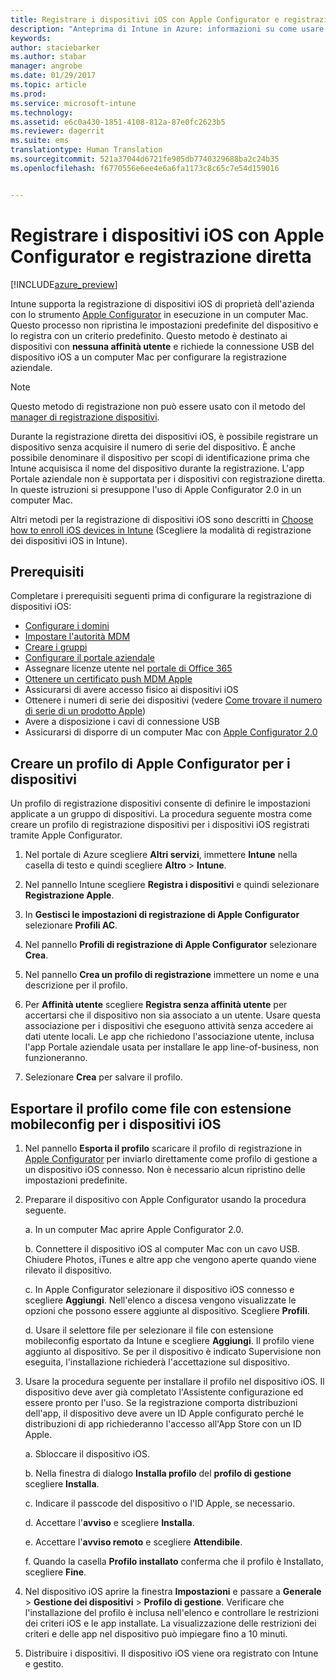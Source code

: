 ```yaml
---
title: Registrare i dispositivi iOS con Apple Configurator e registrazione diretta | Anteprima di Intune in Azure | Documentazione Microsoft
description: "Anteprima di Intune in Azure: informazioni su come usare lo strumento Apple Configurator per registrare i dispositivi iOS di proprietà dell&quot;azienda con la registrazione diretta."
keywords: 
author: staciebarker
ms.author: stabar
manager: angrobe
ms.date: 01/29/2017
ms.topic: article
ms.prod: 
ms.service: microsoft-intune
ms.technology: 
ms.assetid: e6c0a430-1851-4108-812a-87e0fc2623b5
ms.reviewer: dagerrit
ms.suite: ems
translationtype: Human Translation
ms.sourcegitcommit: 521a37044d6721fe905db7740329688ba2c24b35
ms.openlocfilehash: f6770556e6ee4e6a6fa1173c8c65c7e54d159016


---
```


# <a name="enroll-ios-devices-with-apple-configurator-and-direct-enrollment"></a>Registrare i dispositivi iOS con Apple Configurator e registrazione diretta 

[!INCLUDE[azure_preview](../includes/azure_preview.md)]

Intune supporta la registrazione di dispositivi iOS di proprietà dell'azienda con lo strumento [Apple Configurator](https://itunes.apple.com/us/app/apple-configurator-2/id1037126344?mt=12) in esecuzione in un computer Mac. Questo processo non ripristina le impostazioni predefinite del dispositivo e lo registra con un criterio predefinito. Questo metodo è destinato ai dispositivi con **nessuna affinità utente** e richiede la connessione USB del dispositivo iOS a un computer Mac per configurare la registrazione aziendale.

>[!NOTE]
>Questo metodo di registrazione non può essere usato con il metodo del [manager di registrazione dispositivi](enroll-devices-using-device-enrollment-manager.md).

Durante la registrazione diretta dei dispositivi iOS, è possibile registrare un dispositivo senza acquisire il numero di serie del dispositivo. È anche possibile denominare il dispositivo per scopi di identificazione prima che Intune acquisisca il nome del dispositivo durante la registrazione. L'app Portale aziendale non è supportata per i dispositivi con registrazione diretta. In queste istruzioni si presuppone l'uso di Apple Configurator 2.0 in un computer Mac.

Altri metodi per la registrazione di dispositivi iOS sono descritti in [Choose how to enroll iOS devices in Intune](choose-ios-enrollment-method.md) (Scegliere la modalità di registrazione dei dispositivi iOS in Intune).


## <a name="prerequisites"></a>Prerequisiti

Completare i prerequisiti seguenti prima di configurare la registrazione di dispositivi iOS:

- [Configurare i domini](https://docs.microsoft.com/intune/get-started/start-with-a-paid-subscription-to-microsoft-intune-step-2)
- [Impostare l'autorità MDM](set-mdm-authority.md)
- [Creare i gruppi](https://docs.microsoft.com/intune/get-started/start-with-a-paid-subscription-to-microsoft-intune-step-5)
- [Configurare il portale aziendale](/intune-azure/manage-apps/company-portal-app.md)
- Assegnare licenze utente nel [portale di Office 365](http://go.microsoft.com/fwlink/p/?LinkId=698854)
- [Ottenere un certificato push MDM Apple](get-an-apple-mdm-push-certificate.md)
- Assicurarsi di avere accesso fisico ai dispositivi iOS
- Ottenere i numeri di serie dei dispositivi (vedere [Come trovare il numero di serie di un prodotto Apple](https://support.apple.com//HT204308))
- Avere a disposizione i cavi di connessione USB
- Assicurarsi di disporre di un computer Mac con [Apple Configurator 2.0](https://itunes.apple.com/us/app/apple-configurator-2/id1037126344?mt=12)

## <a name="create-an-apple-configurator-profile-for-devices"></a>Creare un profilo di Apple Configurator per i dispositivi

Un profilo di registrazione dispositivi consente di definire le impostazioni applicate a un gruppo di dispositivi. La procedura seguente mostra come creare un profilo di registrazione dispositivi per i dispositivi iOS registrati tramite Apple Configurator.

1. Nel portale di Azure scegliere **Altri servizi**, immettere **Intune** nella casella di testo e quindi scegliere **Altro** > **Intune**.

2. Nel pannello Intune scegliere **Registra i dispositivi** e quindi selezionare **Registrazione Apple**.

3. In **Gestisci le impostazioni di registrazione di Apple Configurator** selezionare **Profili AC**.

4. Nel pannello **Profili di registrazione di Apple Configurator** selezionare **Crea**.

5. Nel pannello **Crea un profilo di registrazione** immettere un nome e una descrizione per il profilo.

6. Per **Affinità utente** scegliere **Registra senza affinità utente** per accertarsi che il dispositivo non sia associato a un utente. Usare questa associazione per i dispositivi che eseguono attività senza accedere ai dati utente locali. Le app che richiedono l'associazione utente, inclusa l'app Portale aziendale usata per installare le app line-of-business, non funzioneranno.

7. Selezionare **Crea** per salvare il profilo.

## <a name="export-the-profile-as-mobileconfig-to-ios-devices"></a>Esportare il profilo come file con estensione mobileconfig per i dispositivi iOS

1. Nel pannello **Esporta il profilo** scaricare il profilo di registrazione in [Apple Configurator](https://itunes.apple.com/us/app/apple-configurator-2/id1037126344?mt=12) per inviarlo direttamente come profilo di gestione a un dispositivo iOS connesso. Non è necessario alcun ripristino delle impostazioni predefinite.

2. Preparare il dispositivo con Apple Configurator usando la procedura seguente.

   a. In un computer Mac aprire Apple Configurator 2.0.

   b. Connettere il dispositivo iOS al computer Mac con un cavo USB. Chiudere Photos, iTunes e altre app che vengono aperte quando viene rilevato il dispositivo.

   c. In Apple Configurator selezionare il dispositivo iOS connesso e scegliere **Aggiungi**. Nell'elenco a discesa vengono visualizzate le opzioni che possono essere aggiunte al dispositivo. Scegliere **Profili**.

   d. Usare il selettore file per selezionare il file con estensione mobileconfig esportato da Intune e scegliere **Aggiungi**. Il profilo viene aggiunto al dispositivo. Se per il dispositivo è indicato Supervisione non eseguita, l'installazione richiederà l'accettazione sul dispositivo.

3. Usare la procedura seguente per installare il profilo nel dispositivo iOS. Il dispositivo deve aver già completato l'Assistente configurazione ed essere pronto per l'uso. Se la registrazione comporta distribuzioni dell'app, il dispositivo deve avere un ID Apple configurato perché le distribuzioni di app richiederanno l'accesso all'App Store con un ID Apple.

   a. Sbloccare il dispositivo iOS.

   b. Nella finestra di dialogo **Installa profilo** del **profilo di gestione** scegliere **Installa**.

   c. Indicare il passcode del dispositivo o l'ID Apple, se necessario.

   d. Accettare l'**avviso** e scegliere **Installa**.

   e. Accettare l'**avviso remoto** e scegliere **Attendibile**.

   f. Quando la casella **Profilo installato** conferma che il profilo è Installato, scegliere **Fine**.

4. Nel dispositivo iOS aprire la finestra **Impostazioni** e passare a **Generale**  >  **Gestione dei dispositivi**  >  **Profilo di gestione**. Verificare che l'installazione del profilo è inclusa nell'elenco e controllare le restrizioni dei criteri iOS e le app installate. La visualizzazione delle restrizioni dei criteri e delle app nel dispositivo può impiegare fino a 10 minuti.

5. Distribuire i dispositivi. Il dispositivo iOS viene ora registrato con Intune e gestito.



<!--HONumber=Feb17_HO1-->


